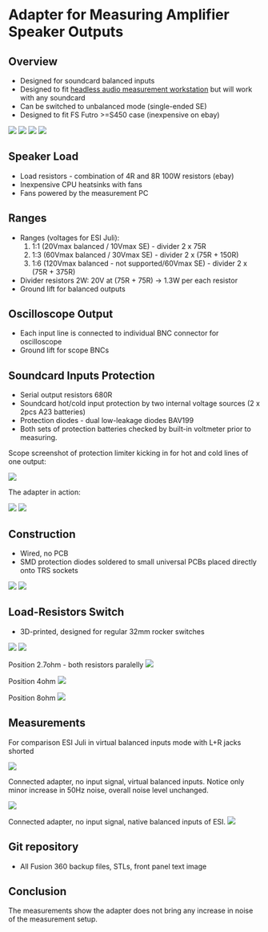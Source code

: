 # Adapter for Measuring Amplifier Speaker Outputs

## Overview
* Designed for soundcard balanced inputs
* Designed to fit [headless audio measurement workstation](https://github.com/pavhofman/measurement-station) but will work with any soundcard
* Can be switched to unbalanced mode (single-ended SE)
* Designed to fit FS Futro >=S450 case (inexpensive on ebay)

<img src="https://github.com/pavhofman/speaker-adapter/raw/master/images/front.jpg">
<img src="https://github.com/pavhofman/speaker-adapter/raw/master/images/back.jpg">
<img src="https://github.com/pavhofman/speaker-adapter/raw/master/images/front-detail.jpg">

<img src="https://github.com/pavhofman/speaker-adapter/raw/master/images/schematics.png">

## Speaker Load
* Load resistors - combination of 4R and 8R 100W resistors (ebay)
* Inexpensive CPU heatsinks with fans
* Fans powered by the measurement PC

## Ranges
* Ranges (voltages for ESI Juli):
  1. 1:1 (20Vmax balanced / 10Vmax SE) - divider 2 x 75R
  2. 1:3 (60Vmax balanced / 30Vmax SE) - divider 2 x (75R + 150R)
  3. 1:6 (120Vmax balanced - not supported/60Vmax SE) - divider 2 x (75R + 375R)
* Divider resistors 2W: 20V at (75R + 75R) -> 1.3W per each resistor
* Ground lift for balanced outputs

## Oscilloscope Output
* Each input line is connected to individual BNC connector for oscilloscope
* Ground lift for scope BNCs


## Soundcard Inputs Protection
* Serial output resistors 680R
* Soundcard hot/cold input protection by two internal voltage sources (2 x 2pcs A23 batteries)
* Protection diodes - dual low-leakage diodes BAV199
* Both sets of protection batteries checked by built-in voltmeter prior to measuring.

Scope screenshot of protection limiter kicking in for hot and cold lines of one output:

<img src="https://github.com/pavhofman/speaker-adapter/raw/master/images/protection-working-scope-screenshot.png">


The adapter in action:

<img src="https://github.com/pavhofman/speaker-adapter/raw/master/images/adapter-pc.jpg">
<img src="https://github.com/pavhofman/speaker-adapter/raw/master/images/adapter-pc-detail.jpg">


## Construction
* Wired, no PCB
* SMD protection diodes soldered to small universal PCBs placed directly onto TRS sockets

<img src="https://github.com/pavhofman/speaker-adapter/raw/master/images/inside-back.jpg">
<img src="https://github.com/pavhofman/speaker-adapter/raw/master/images/inside-front.jpg">

## Load-Resistors Switch
* 3D-printed, designed for regular 32mm rocker switches
<img src="https://github.com/pavhofman/speaker-adapter/raw/master/images/switch-front.jpg">
<img src="https://github.com/pavhofman/speaker-adapter/raw/master/images/switch-back.jpg">

Position 2.7ohm - both resistors paralelly
<img src="https://github.com/pavhofman/speaker-adapter/raw/master/images/switch-2.7.jpg">

Position 4ohm
<img src="https://github.com/pavhofman/speaker-adapter/raw/master/images/switch-4.jpg">

Position 8ohm
<img src="https://github.com/pavhofman/speaker-adapter/raw/master/images/switch-8.jpg">


## Measurements
For comparison ESI Juli in virtual balanced inputs mode with L+R jacks shorted

<img src="https://github.com/pavhofman/speaker-adapter/raw/master/images/virt-bal-shorted-inputs.png">

Connected adapter, no input signal, virtual balanced inputs. Notice only minor increase in 50Hz noise, overall noise level unchanged.

<img src="https://github.com/pavhofman/speaker-adapter/raw/master/images/virt-bal-adapter-no-input.png">

Connected adapter, no input signal, native balanced inputs of ESI.
<img src="https://github.com/pavhofman/speaker-adapter/raw/master/images/native-bal-adapter-no-input.png">

## Git repository
* All Fusion 360 backup files, STLs, front panel text image

## Conclusion
The measurements show the adapter does not bring any increase in noise of the measurement setup.

